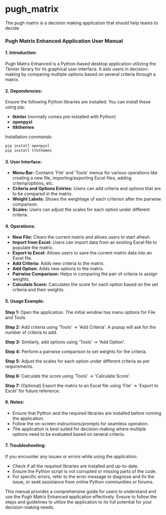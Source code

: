 # pugh_matrix
The pugh matrix is a decision making application that should help teams to decide

### Pugh Matrix Enhanced Application User Manual

#### 1. **Introduction:**
   Pugh Matrix Enhanced is a Python-based desktop application utilizing the Tkinter library for its graphical user interface. It aids users in decision-making by comparing multiple options based on several criteria through a matrix.

#### 2. **Dependencies:**
   Ensure the following Python libraries are installed. You can install these using pip:

   - **tkinter** (normally comes pre-installed with Python)
   - **openpyxl**
   - **ttkthemes**

   Installation commands:
   ```bash
   pip install openpyxl
   pip install ttkthemes
   ```

#### 3. **User Interface:**

   - **Menu Bar:** Contains 'File' and 'Tools' menus for various operations like creating a new file, importing/exporting Excel files, adding criteria/options, etc.
   - **Criteria and Options Entries:** Users can add criteria and options that are to be compared in the matrix.
   - **Weight Labels:** Shows the weightage of each criterion after the pairwise comparison.
   - **Scales:** Users can adjust the scales for each option under different criteria.

#### 4. **Operations:**

   - **New File:** Clears the current matrix and allows users to start afresh.
   - **Import from Excel:** Users can import data from an existing Excel file to populate the matrix.
   - **Export to Excel:** Allows users to save the current matrix data into an Excel file.
   - **Add Criteria:** Adds new criteria to the matrix.
   - **Add Option:** Adds new options to the matrix.
   - **Pairwise Comparison:** Helps in comparing the pair of criteria to assign weights.
   - **Calculate Score:** Calculates the score for each option based on the set criteria and their weights.

#### 5. **Usage Example:**

   **Step 1:** Open the application. The initial window has menu options for File and Tools.

   **Step 2:** Add criteria using 'Tools' -> 'Add Criteria'. A popup will ask for the number of criteria to add.

   **Step 3:** Similarly, add options using 'Tools' -> 'Add Option'.

   **Step 4:** Perform a pairwise comparison to set weights for the criteria.


   **Step 5:** Adjust the scales for each option under different criteria as per requirements.


   **Step 6:** Calculate the score using 'Tools' -> 'Calculate Score'.


   **Step 7:** (Optional) Export the matrix to an Excel file using 'File' -> 'Export to Excel' for future reference.


#### 6. **Notes:**

   - Ensure that Python and the required libraries are installed before running the application.
   - Follow the on-screen instructions/prompts for seamless operation.
   - The application is best suited for decision-making where multiple options need to be evaluated based on several criteria.

#### 7. **Troubleshooting:**

   If you encounter any issues or errors while using the application:
   - Check if all the required libraries are installed and up-to-date.
   - Ensure the Python script is not corrupted or missing parts of the code.
   - For specific errors, refer to the error message to diagnose and fix the issue, or seek assistance from online Python communities or forums.

This manual provides a comprehensive guide for users to understand and use the Pugh Matrix Enhanced application effectively. Ensure to follow the steps and guidelines to utilize the application to its full potential for your decision-making needs.
